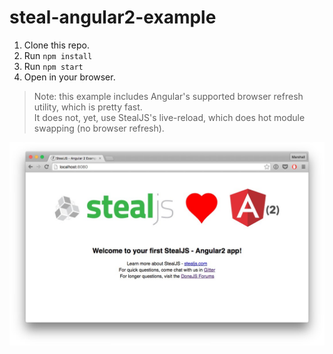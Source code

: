 # steal-angular2-example

1. Clone this repo.
2. Run `npm install`
3. Run `npm start`
4. Open in your browser.

> Note: this example includes Angular's supported browser refresh utility, which is pretty fast.  
> It does not, yet, use StealJS's live-reload, which does hot module swapping (no browser refresh).

![Steal-Angular2 Example Screenshot](https://raw.githubusercontent.com/stealjs/steal-angular2-example/master/screenshot.jpg "Simple Steal-Angular2 Example App")
